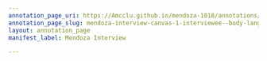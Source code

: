 ```yaml
---
annotation_page_uri: https://Amcclu.github.io/mendoza-1018/annotations/mendoza-interview-canvas-1-interviewee--body-language--smiling---reminiscing--relating-firsthand-experience--contextualizing.json
annotation_page_slug: mendoza-interview-canvas-1-interviewee--body-language--smiling---reminiscing--relating-firsthand-experience--contextualizing
layout: annotation_page
manifest_label: Mendoza Interview

---
```

